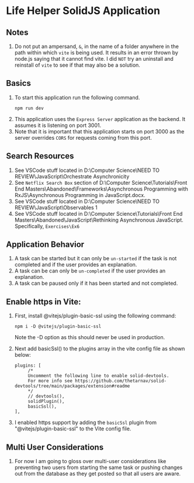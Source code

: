 # Life Helper SolidJS Application

## Notes

1. Do not put an ampersand, `&`, in the name of a folder anywhere in the path within which `vite` is being used. It results in an error thrown by node.js saying that it cannot find vite. I did `NOT` try an uninstall and reinstall of `vite` to see if that may also be a solution.

## Basics

1. To start this application run the following command.
   ```
   npm run dev
   ```
1. This application uses the `Express Server` application as the backend. It assumes it is listening on port 3001.
1. Note that it is important that this application starts on port 3000 as the server overrides `CORS` for requests coming from this port.

## Search Resources

1. See VSCode stuff located in D:\Computer Science\NEED TO REVIEW\JavaScript\Orchestrate Asynchronicity
1. See `Netflix Search Box` section of D:\Computer Science\Tutorials\Front End Masters\Abandoned\Frameworks\Asynchronous Programming with RxJS\Asynchronous Programming in JavaScript.docx.
1. See VSCode stuff located in D:\Computer Science\NEED TO REVIEW\JavaScript\Observables 1
1. See VSCode stuff located in D:\Computer Science\Tutorials\Front End Masters\Abandoned\JavaScript\Rethinking Asynchronous JavaScript. Specifically, `Exercises\Ex6`

## Application Behavior

1. A task can be started but it can only be `un-started` if the task is not completed and if the user provides an explanation.
2. A task can be can only be `un-completed` if the user provides an explanation.
3. A task can be paused only if it has been started and not completed.

## Enable https in Vite:

1. First, install @vitejs/plugin-basic-ssl using the following command:
   ```
   npm i -D @vitejs/plugin-basic-ssl
   ```
   Note the -D option as this should never be used in production.
2. Next add basicSsl() to the plugins array in the vite config file as shown below:

   ```
   plugins: [
        /*
        Uncomment the following line to enable solid-devtools.
        For more info see https://github.com/thetarnav/solid-devtools/tree/main/packages/extension#readme
        */
        // devtools(),
        solidPlugin(),
        basicSsl(),
   ],
   ```

3. I enabled https support by adding the `basicSsl` plugin from "@vitejs/plugin-basic-ssl" to the Vite config file.

## Multi User Considerations

1. For now I am going to gloss over multi-user considerations like preventing two users from starting the same task or pushing changes out from the database as they get posted so that all users are aware.
